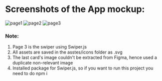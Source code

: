 # Screenshots of the App mockup:
![page1](https://github.com/AgnikaRouth/BondexApp/assets/45993797/112257f8-747b-4826-b662-6db1cab08f0b)
![page2](https://github.com/AgnikaRouth/BondexApp/assets/45993797/3295a7b9-8dfa-409a-9fe5-b97f180bf742)
![page3](https://github.com/AgnikaRouth/BondexApp/assets/45993797/acfafdf7-ba41-48a1-a84f-095796acd27a)

### Note:
1. Page 3 is the swiper using Swiper.js
2. All assets are saved in the asstes/icons folder as .svg
3. The last card's image couldn't be extracted from Figma, hence used a duplicate non-relevant image
4. Installed package for Swiper.js, so if you want to run this project you need to do npm i

